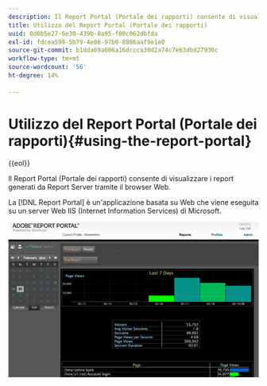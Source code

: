 ```yaml
---
description: Il Report Portal (Portale dei rapporti) consente di visualizzare i report generati da Report Server tramite il browser Web.
title: Utilizzo del Report Portal (Portale dei rapporti)
uuid: 0d0b5e27-6e30-439b-8a95-f00c062dbfda
exl-id: fdcea598-5b79-4e86-97b0-8886aaf9e1e0
source-git-commit: b1dda69a606a16dccca30d2a74c7e63dbd27936c
workflow-type: tm+mt
source-wordcount: '56'
ht-degree: 14%

---
```


# Utilizzo del Report Portal (Portale dei rapporti){#using-the-report-portal}

{{eol}}

Il Report Portal (Portale dei rapporti) consente di visualizzare i report generati da Report Server tramite il browser Web.

La [!DNL Report Portal] è un&#39;applicazione basata su Web che viene eseguita su un server Web IIS (Internet Information Services) di Microsoft.

![](assets/report_portal_home.png)

